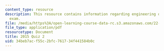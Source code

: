 ```yaml
---
content_type: resource
description: This resource contains information regarding engineering of nuclear reactors
  exam.
file: /media/https%3A/open-learning-course-data-rc.s3.amazonaws.com/22-312-engineering-of-nuclear-reactors-fall-2015/34beb7acf55c2bfc761734f441584b0c_MIT22_312F15_quiz2_2015.pdf
file_type: application/pdf
resourcetype: Document
title: 2015 Quiz 2
uid: 34beb7ac-f55c-2bfc-7617-34f441584b0c
---
```

